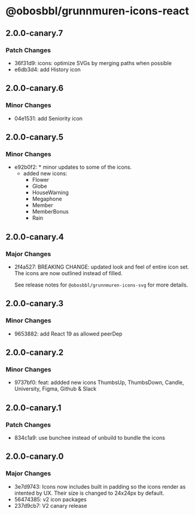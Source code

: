 # @obosbbl/grunnmuren-icons-react

## 2.0.0-canary.7

### Patch Changes

- 36f31d9: icons: optimize SVGs by merging paths when possible
- e6db3d4: add History icon

## 2.0.0-canary.6

### Minor Changes

- 04e1531: add Seniority icon

## 2.0.0-canary.5

### Minor Changes

- e92b0f2: \* minor updates to some of the icons.
  - added new icons:
    - Flower
    - Globe
    - HouseWarning
    - Megaphone
    - Member
    - MemberBonus
    - Rain

## 2.0.0-canary.4

### Major Changes

- 2f4a527: BREAKING CHANGE: updated look and feel of entire icon set. The icons are now outlined instead of filled.

  See release notes for `@obosbbl/grunnmuren-icons-svg` for more details.

## 2.0.0-canary.3

### Minor Changes

- 9653882: add React 19 as allowed peerDep

## 2.0.0-canary.2

### Minor Changes

- 9737bf0: feat: addded new icons ThumbsUp, ThumbsDown, Candle, University, Figma, Github & Slack

## 2.0.0-canary.1

### Patch Changes

- 834c1a9: use bunchee instead of unbuild to bundle the icons

## 2.0.0-canary.0

### Major Changes

- 3e7d9743: Icons now includes built in padding so the icons render as intented by UX. Their size is changed to 24x24px by default.
- 56474385: v2 icon packages
- 237d9cb7: V2 canary release
